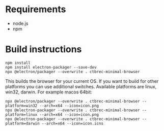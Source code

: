 # Requirements
- node.js
- npm

# Build instructions
```
npm install
npm install electron-packager --save-dev
npx @electron/packager --overwrite . ctbrec-minimal-browser
```
This builds the browser for your current OS. If you want to build for other platforms you can use additional switches. Available platforms are
linux, win32, darwin. For example macos 64bit:
```
npx @electron/packager --overwrite . ctbrec-minimal-browser --platform=win32 --arch=x64 --icon=icon.png
npx @electron-packager --overwrite . ctbrec-minimal-browser --platform=linux --arch=x64 --icon=icon.png
npx @electron-packager --overwrite . ctbrec-minimal-browser --platform=darwin --arch=x64 --icon=icon.icns
```